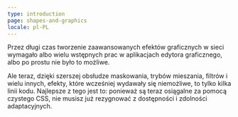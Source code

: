 ```yaml
---
type: introduction
page: shapes-and-graphics
locale: pl-PL
---
```


Przez długi czas tworzenie zaawansowanych efektów graficznych w sieci wymagało albo wielu wstępnych prac w aplikacjach edytora graficznego, albo po prostu nie było to możliwe.

Ale teraz, dzięki szerszej obsłudze maskowania, trybów mieszania, filtrów i wielu innych, efekty, które wcześniej wydawały się niemożliwe, to tylko kilka linii kodu. Najlepsze z tego jest to: ponieważ są teraz osiągalne za pomocą czystego CSS, nie musisz już rezygnować z dostępności i zdolności adaptacyjnych.
